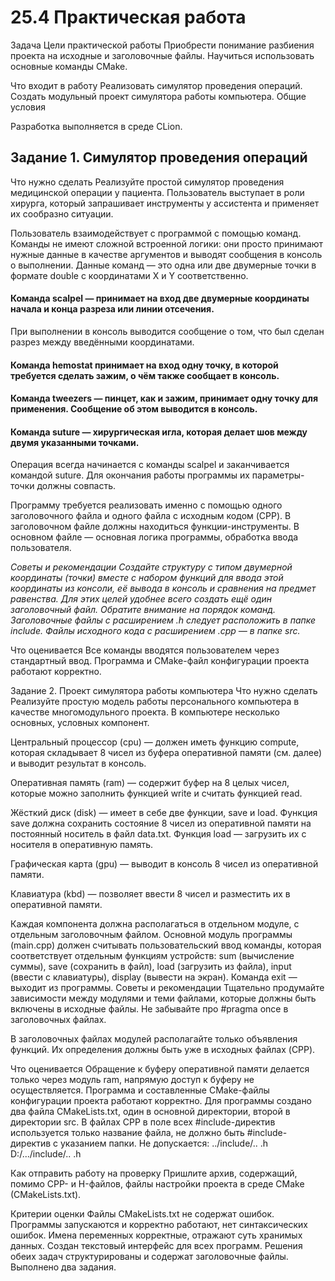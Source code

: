 # **25.4 Практическая работа**

Задача
Цели практической работы
Приобрести понимание разбиения проекта на исходные и заголовочные файлы.
Научиться использовать основные команды CMake.


Что входит в работу
Реализовать симулятор проведения операций.
Создать модульный проект симулятора работы компьютера.
Общие условия

Разработка выполняется в среде CLion.


## **Задание 1. Симулятор проведения операций**

Что нужно сделать
Реализуйте простой симулятор проведения медицинской операции у пациента. Пользователь выступает 
в роли хирурга, который запрашивает инструменты у ассистента и применяет их сообразно ситуации.

Пользователь взаимодействует с программой с помощью команд. Команды не имеют сложной встроенной логики:
они просто принимают нужные данные в качестве аргументов и выводят сообщения в консоль о выполнении. 
Данные команд — это одна или две двумерные точки в формате double с координатами X и Y соответственно.

#### Команда scalpel — принимает на вход две двумерные координаты начала и конца разреза или линии отсечения.
При выполнении в консоль выводится сообщение о том, что был сделан разрез между введёнными координатами.

#### Команда hemostat принимает на вход одну точку, в которой требуется сделать зажим, о чём также сообщает в консоль.

#### Команда tweezers — пинцет, как и зажим, принимает одну точку для применения. Сообщение об этом выводится в консоль.

#### Команда suture — хирургическая игла, которая делает шов между двумя указанными точками.

Операция всегда начинается с команды scalpel и заканчивается командой suture. 
Для окончания работы программы их параметры-точки должны совпасть.

Программу требуется реализовать именно с помощью одного заголовочного файла и одного файла с исходным кодом (CPP).
В заголовочном файле должны находиться функции-инструменты. В основном файле — основная логика программы, обработка
ввода пользователя.

_Советы и рекомендации
Создайте структуру с типом двумерной координаты (точки) вместе с набором функций для ввода этой координаты из
консоли, её вывода в консоль и сравнения на предмет равенства. Для этих целей удобнее всего создать ещё один 
заголовочный файл. Обратите внимание на порядок команд. Заголовочные файлы с расширением .h следует расположить 
в папке include. Файлы исходного кода с расширением .cpp — в папке src._

Что оценивается
Все команды вводятся пользователем через стандартный ввод.
Программа и CMake-файл конфигурации проекта работают корректно.



Задание 2. Проект симулятора работы компьютера
Что нужно сделать
Реализуйте простую модель работы персонального компьютера в качестве многомодульного проекта. В компьютере несколько основных, условных компонент.

Центральный процессор (cpu) — должен иметь функцию compute, которая складывает 8 чисел из буфера оперативной памяти (см. далее) и выводит результат в консоль.

Оперативная память (ram) — содержит буфер на 8 целых чисел, которые можно заполнить функцией write и считать функцией read.

Жёсткий диск (disk) — имеет в себе две функции, save и load. Функция save должна сохранить состояние 8 чисел из оперативной памяти на постоянный носитель в файл data.txt. Функция load — загрузить их с носителя в оперативную память.

Графическая карта (gpu) — выводит в консоль 8 чисел из оперативной памяти.

Клавиатура (kbd) — позволяет ввести 8 чисел и разместить их в оперативной памяти.

Каждая компонента должна располагаться в отдельном модуле, с отдельным заголовочным файлом. Основной модуль программы (main.cpp) должен считывать пользовательский ввод команды, которая соответствует отдельным функциям устройств: sum (вычисление суммы), save (сохранить в файл), load (загрузить из файла), input (ввести с клавиатуры), display (вывести на экран). Команда exit — выходит из программы.
Советы и рекомендации
Тщательно продумайте зависимости между модулями и теми файлами, которые должны быть включены в исходные файлы. Не забывайте про #pragma once в заголовочных файлах.

В заголовочных файлах модулей располагайте только объявления функций. Их определения должны быть уже в исходных файлах (CPP).

Что оценивается
Обращение к буферу оперативной памяти делается только через модуль ram, напрямую доступ к буферу не осуществляется.
Программа и составленные CMake-файлы конфигурации проекта работают корректно.
Для программы создано два файла CMakeLists.txt, один в основной директории, второй в директории src.
В файлах CPP в поле всех #include-директив используется только название файла, не должно быть #include-директив с указанием папки. Не допускается:
../include/.. .h
D:/.../include/.. .h

Как отправить работу на проверку
Пришлите архив, содержащий, помимо CPP- и H-файлов, файлы настройки проекта в среде CMake (CMakeLists.txt).



Критерии оценки
Файлы CMakeLists.txt не содержат ошибок.
Программы запускаются и корректно работают, нет синтаксических ошибок.
Имена переменных корректные, отражают суть хранимых данных.
Создан текстовый интерфейс для всех программ.
Решения обеих задач структурированы и содержат заголовочные файлы.
Выполнено два задания.